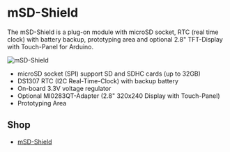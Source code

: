 # mSD-Shield
The mSD-Shield is a plug-on module with microSD socket, RTC (real time clock) with battery backup, prototyping area and optional 2.8" TFT-Display with Touch-Panel for Arduino.

![mSD-Shield](https://github.com/watterott/mSD-Shield/raw/master/hardware/mSD-Shield_v20.jpg)

* microSD socket (SPI) support SD and SDHC cards (up to 32GB)
* DS1307 RTC (I2C Real-Time-Clock) with backup battery
* On-board 3.3V voltage regulator
* Optional MI0283QT-Adapter (2.8" 320x240 Display with Touch-Panel)
* Prototyping Area


## Shop
* [mSD-Shield](http://www.watterott.com/en/mSD-Shield-v2-Data-Logging-Shield)
